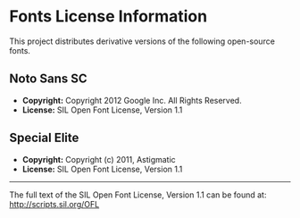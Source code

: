 ﻿# Fonts License Information

This project distributes derivative versions of the following open-source fonts.

## Noto Sans SC

- **Copyright:** Copyright 2012 Google Inc. All Rights Reserved.
- **License:** SIL Open Font License, Version 1.1

## Special Elite

- **Copyright:** Copyright (c) 2011, Astigmatic
- **License:** SIL Open Font License, Version 1.1

---

The full text of the SIL Open Font License, Version 1.1 can be found at:
http://scripts.sil.org/OFL